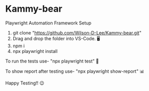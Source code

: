 # Kammy-bear
Playwright Automation Framework Setup

1. git clone "https://github.com/Wilson-D-Lee/Kammy-bear.git"
2. Drag and drop the folder into VS-Code. 🖥️
3. npm i
4. npx playwright install

To run the tests use-   "npx playwright test" 🚀

To show report after testing use-  "npx playwright show-report" 📊

Happy Testing!! 😉
